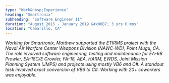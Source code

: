```yaml
---
type: "Work&nbsp;Experience"
heading: "Smartronix"
subheading: "Software Engineer II"
duration: "August 2015 - January 2019 &#x00B7; 3 yrs 6 mos"
location: "Camarillo, CA"
---
```


<a class="no-tufte-underline" href="/smartronix/"><i class="fa fa-info-circle" aria-hidden="true"/></a> Working for <a href="https://smartronix.com" target="_blank">Smartronix</a>, Matthew supported the ETIRMS project with the Naval Air Warfare Center Weapons Division (NAWC-WD), Point Mugu, CA. The role involved software engineering, testing and maintenance for EA-6B Prowler, EA-18G/E Growler, FA-18, AEA, HARM, EWDS, Joint Mission Planning System (JMPS) and projects using mostly VB6 and C#. A standout task involved exact conversion of VB6 to C#. Working with 20+ coworkers was enjoyable.
